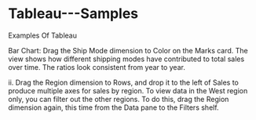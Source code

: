 # Tableau---Samples
Examples Of Tableau

Bar Chart:
Drag the Ship Mode dimension to Color on the Marks card.
The view shows how different shipping modes have contributed to total sales over time. 
The ratios look consistent from year to year.


ii. Drag the Region dimension to Rows, and drop it to the left of Sales to produce multiple axes for sales by region.
To view data in the West region only, you can filter out the other regions. 
To do this, drag the Region dimension again, this time from the Data pane to the Filters shelf.
